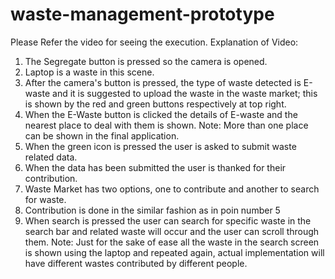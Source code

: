 # waste-management-prototype

Please Refer the video for seeing the execution.
Explanation of Video:
1. The Segregate button is pressed so the camera is opened.
2. Laptop is a waste in this scene.
3. After the camera's button is pressed, the type of waste detected is E-waste and it is suggested to upload the waste in the waste market; this is shown by the red and green buttons respectively at top right.
4. When the E-Waste button is clicked the details of E-waste and the nearest place to deal with them is shown. Note: More than one place can be shown in the final application.
5. When the green icon is pressed the user is asked to submit waste related data.
6. When the data has been submitted the user is thanked for their contribution.
7. Waste Market has two options, one to contribute and another to search for waste.
8. Contribution is done in the similar fashion as in poin number 5
9. When search is pressed the user can search for specific waste in the search bar and related waste will occur and the user can scroll through them. Note: Just for the sake of ease all the waste in the search screen is shown using the laptop and repeated again, actual implementation will have different wastes contributed by different people.
